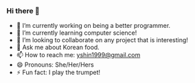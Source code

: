 ### Hi there 👋

- 🔭 I’m currently working on being a better programmer.
- 🌱 I’m currently learning computer science!
- 👯 I’m looking to collaborate on any project that is interesting!
- 💬 Ask me about Korean food.
- 📫 How to reach me: yshin1999@gmail.com
- 😄 Pronouns: She/Her/Hers
- ⚡ Fun fact: I play the trumpet!

